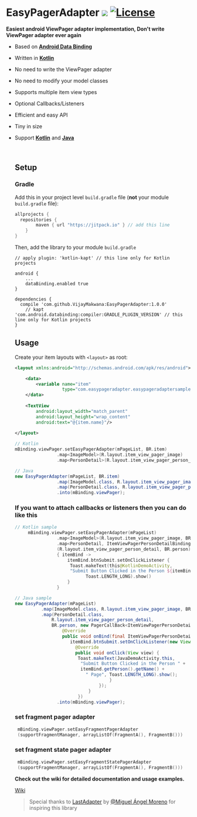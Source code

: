 # EasyPagerAdapter [![](https://jitpack.io/v/VijayMakwana/EasyPagerAdapter.svg)](https://jitpack.io/#VijayMakwana/EasyPagerAdapter) [![License](https://img.shields.io/badge/License-Apache%202.0-orange.svg)](https://opensource.org/licenses/Apache-2.0)

**Easiest android ViewPager adapter implementation, Don't write ViewPager adapter ever again**

* Based on [**Android Data Binding**](https://developer.android.com/topic/libraries/data-binding/index.html)

* Written in [**Kotlin**](http://kotlinlang.org)

* No need to write the ViewPager adapter

* No need to modify your model classes

* Supports multiple item view types

* Optional Callbacks/Listeners

* Efficient and easy API

* Tiny in size

* Support [**Kotlin**](http://kotlinlang.org) and [**Java**](https://www.java.com)

  ​

  ## Setup

  ### Gradle

  Add this in your project level `build.gradle` file (**not** your module `build.gradle` file):

  ```gradle
  allprojects {
  	repositories {
          maven { url "https://jitpack.io" } // add this line
      }
  }
  ```
  Then, add the library to your module `build.gradle`

  ```
  // apply plugin: 'kotlin-kapt' // this line only for Kotlin projects

  android {
      ...
      dataBinding.enabled true 
  }

  dependencies {
  	compile 'com.github.VijayMakwana:EasyPagerAdapter:1.0.0'
      // kapt 'com.android.databinding:compiler:GRADLE_PLUGIN_VERSION' // this line only for Kotlin projects
  }
  ```

  ## Usage

  Create your item layouts with `<layout>` as root:

  ```xml
  <layout xmlns:android="http://schemas.android.com/apk/res/android">

      <data>
          <variable name="item"
                    type="com.easypageradapter.easypageradaptersample.data.PersonDetail"/>
      </data>
      
      <TextView
          android:layout_width="match_parent"
          android:layout_height="wrap_content"
          android:text="@{item.name}"/>
          
  </layout>
  ```
  ```kotlin     
  // Kotlin
  mBinding.viewPager.setEasyPagerAdapter(mPageList, BR.item)
                  .map<ImageModel>(R.layout.item_view_pager_image)
                  .map<PersonDetail>(R.layout.item_view_pager_person_detail_item)
  ```
  ```java
  // Java
  new EasyPagerAdapter(mPageList, BR.item)
                  .map(ImageModel.class, R.layout.item_view_pager_image)
                  .map(PersonDetail.class, R.layout.item_view_pager_person_detail_item)
                  .into(mBinding.viewPager);
  ```

  ### If you want to attach callbacks or listeners then you can do like this

  ```kotlin
  // Kotlin sample
       mBinding.viewPager.setEasyPagerAdapter(mPageList)
                  .map<ImageModel>(R.layout.item_view_pager_image, BR.item)
                  .map<PersonDetail, ItemViewPagerPersonDetailBinding>
				  (R.layout.item_view_pager_person_detail, BR.person)
                  { itemBind ->
                      itemBind.btnSubmit.setOnClickListener {
                       Toast.makeText(this@KotlinDemoActivity,
                       "Submit Button Clicked in the Person ${itemBind.person?.name} Page",
                             Toast.LENGTH_LONG).show()
                      }
                  }
  ```
  ```java
  // Java sample
  new EasyPagerAdapter(mPageList)
            .map(ImageModel.class, R.layout.item_view_pager_image, BR.item)
            .map(PersonDetail.class,
                R.layout.item_view_pager_person_detail,
                BR.person, new PagerCallBack<ItemViewPagerPersonDetailBinding>() {
                    @Override
                    public void onBind(final ItemViewPagerPersonDetailBinding itemBind) {
                       itemBind.btnSubmit.setOnClickListener(new View.OnClickListener() {
                         @Override
                         public void onClick(View view) {
                          Toast.makeText(JavaDemoActivity.this,
                           "Submit Button Clicked in the Person " + 
						   itemBind.getPerson().getName() +
                             " Page", Toast.LENGTH_LONG).show();
                                      }
                                  });
                              }
                          })
                  .into(mBinding.viewPager);
  ```
  ### **set fragment pager adapter**

  ```kotlin
   mBinding.viewPager.setEasyFragmentPagerAdapter
   (supportFragmentManager, arrayListOf(FragmentA(), FragmentB()))
  ```

  ### **set fragment state pager adapter**

  ```kotlin
   mBinding.viewPager.setEasyFragmentStatePagerAdapter
   (supportFragmentManager, arrayListOf(FragmentA(), FragmentB()))
  ```
  **Check out the wiki for detailed documentation and usage examples.**

  [Wiki](https://github.com/VijayMakwana/EasyPagerAdapter/wiki)

  > Special thanks to [LastAdapter](https://github.com/nitrico/LastAdapter) by [@Miguel Ángel Moreno](https://github.com/nitrico) for inspiring this library
